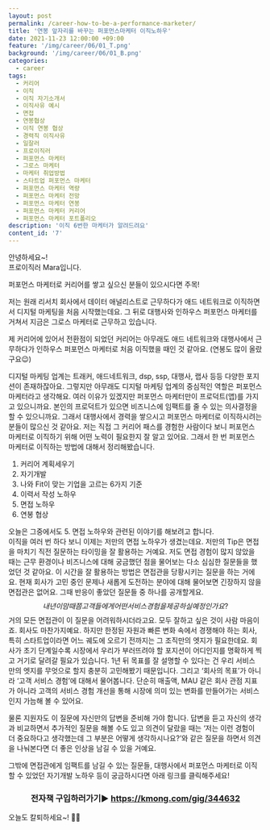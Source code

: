 ```yaml
---
layout: post
permalink: /career-how-to-be-a-performance-marketer/
title: '연봉 앞자리를 바꾸는 퍼포먼스마케터 이직노하우'
date: 2021-11-23 12:00:00 +09:00
feature: '/img/career/06/01_T.png'
background: '/img/career/06/01_B.png'
categories:
  - career
tags:
  - 커리어
  - 이직
  - 이직 자기소개서
  - 이직사유 예시
  - 면접
  - 연봉협상
  - 이직 연봉 협상
  - 경력직 이직사유
  - 일잘러
  - 프로이직러
  - 퍼포먼스 마케터
  - 그로스 마케터
  - 마케터 취업방법
  - 스타트업 퍼포먼스 마케터
  - 퍼포먼스 마케터 역량
  - 퍼포먼스 마케터 전망
  - 퍼포먼스 마케터 연봉
  - 퍼포먼스 마케터 커리어
  - 퍼포먼스 마케터 포트폴리오
description: '이직 6번한 마케터가 알려드려요'
content_id: '7'
---
```


안녕하세요~!<br>프로이직러 Mara입니다.

퍼포먼스 마케터로 커리어를 쌓고 싶으신 분들이 있으시다면 주목!

저는 원래 리서치 회사에서 데이터 애널리스트로 근무하다가 애드 네트워크로 이직하면서 디지털 마케팅을 처음 시작했는데요. 그 뒤로 대행사와 인하우스 퍼포먼스 마케터를 거쳐서 지금은 그로스 마케터로 근무하고 있습니다. 

제 커리어에 있어서 전환점이 되었던 커리어는 아무래도 애드 네트워크와 대행사에서 근무하다가 인하우스 퍼포먼스 마케터로 처음 이직했을 때인 것 같아요. (연봉도 많이 올랐구요😉)

디지털 마케팅 업계는 트래커, 애드네트워크, dsp, ssp, 대행사, 랩사 등등 다양한 포지션이 존재하잖아요. 그렇지만 아무래도 디지털 마케팅 업계의 중심적인 역할은 퍼포먼스 마케터라고 생각해요. 여러 이유가 있겠지만 퍼포먼스 마케터만이 프로덕트(앱)를 가지고 있으니까요. 본인의 프로덕트가 있으면 비즈니스에 임팩트를 줄 수 있는 의사결정을 할 수 있으니까요. 그래서 대행사에서 경력을 쌓으시고 퍼포먼스 마케터로 이직하시려는 분들이 많으신 것 같아요. 저는 직접 그 커리어 패스를 경험한 사람이다 보니 퍼포먼스 마케터로 이직하기 위해 어떤 노력이 필요한지 잘 알고 있어요. 그래서 한 번 퍼포먼스 마케터로 이직하는 방법에 대해서 정리해봤습니다.

1. 커리어 계획세우기
2. 자기개발
3. 나와 Fit이 맞는 기업을 고르는 6가지 기준
4. 이력서 작성 노하우
5. 면접 노하우
6. 연봉 협상

오늘은 그중에서도 5. 면접 노하우와 관련된 이야기를 해보려고 합니다.<br>
이직을 여러 번 하다 보니 이제는 저만의 면접 노하우가 생겼는데요. 저만의 Tip은 면접을 마치기 직전 질문하는 타이밍을 잘 활용하는 거예요. 저도 면접 경험이 많지 않았을 때는 근무 환경이나 비즈니스에 대해 궁금했던 점을 물어보는 다소 심심한 질문들을 했었던 것 같아요. 이 시간을 잘 활용하는 방법은 면접관을 당황시키는 질문을 하는 거에요. 현재 회사가 고민 중인 문제나 새롭게 도전하는 분야에 대해 물어보면 긴장하지 않을 면접관은 없어요. 그때 반응이 좋았던 질문들 중 하나를 공개할게요.
$$
내년 이 맘 때쯤 고객들에게 어떤 서비스 경험을 제공하실 예정인가요?
$$
거의 모든 면접관이 이 질문을 어려워하시더라고요. 모두 잘하고 싶은 것이 사람 마음이죠. 회사도 마찬가지예요. 하지만 한정된 자원과 빠른 변화 속에서 경쟁해야 하는 회사, 특히 스타트업이라면 어느 궤도에 오르기 전까지는 그 조직만의 엣지가 필요한데요. 회사가 초기 단계일수록 시장에서 우리가 부러뜨려야 할 포지션이 어디인지를 명확하게 찍고 거기로 달려갈 필요가 있습니다. 1년 뒤 목표를 잘 설명할 수 있다는 건 우리 서비스 만의 엣지를 무엇으로 할지 충분히 고민해봤기 때문입니다. 그리고 ‘회사의 목표’가 아니라 ‘고객 서비스 경험’에 대해서 물어봅니다. 단순히 매출액, MAU 같은 회사 관점 지표가 아니라 고객의 서비스 경험 개선을 통해 시장에 의미 있는 변화를 만들어가는 서비스인지 가늠해 볼 수 있어요.

물론 지원자도 이 질문에 자신만의 답변을 준비해 가야 합니다. 답변을 듣고 자신의 생각과 비교하면서 추가적인 질문을 해볼 수도 있고 의견이 달랐을 때는 ‘저는 이런 경험이 더 중요하다고 생각했는데 그 부분은 어떻게 생각하시나요?’와 같은 질문을 하면서 의견을 나눠본다면 더 좋은 인상을 남길 수 있을 거예요.

그밖에 면접관에게 임팩트를 남길 수 있는 질문들, 대행사에서 퍼포먼스 마케터로 이직할 수 있었던 자기개발 노하우 등이 궁금하시다면 아래 링크를 클릭해주세요!

### <center>전자책 구입하러가기▶ https://kmong.com/gig/344632</center>

오늘도 칼퇴하세요~! 🙋‍♀️  